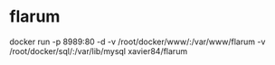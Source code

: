 # flarum
docker run -p 8989:80 -d -v /root/docker/www/:/var/www/flarum  -v /root/docker/sql/:/var/lib/mysql xavier84/flarum
